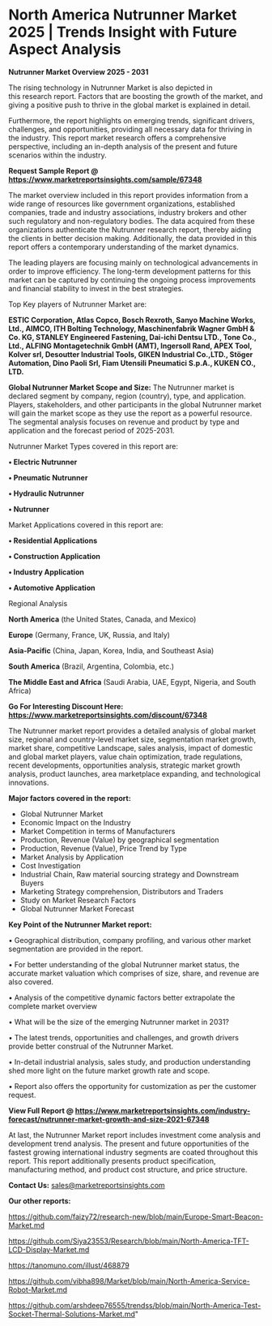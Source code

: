 # North America Nutrunner Market 2025 | Trends Insight with Future Aspect Analysis

<Strong> Nutrunner Market Overview 2025 - 2031</strong>

The rising technology in Nutrunner Market is also depicted in this research report. Factors that are boosting the growth of the market, and giving a positive push to thrive in the global market is explained in detail.

Furthermore, the report highlights on emerging trends, significant drivers, challenges, and opportunities, providing all necessary data for thriving in the industry. This report market research offers a comprehensive perspective, including an in-depth analysis of the present and future scenarios within the industry.

<strong>Request Sample Report @ <a href=https://www.marketreportsinsights.com/sample/67348>https://www.marketreportsinsights.com/sample/67348</a></strong>

The market overview included in this report provides information from a wide range of resources like government organizations, established companies, trade and industry associations, industry brokers and other such regulatory and non-regulatory bodies. The data acquired from these organizations authenticate the Nutrunner research report, thereby aiding the clients in better decision making. Additionally, the data provided in this report offers a contemporary understanding of the market dynamics.

The leading players are focusing mainly on technological advancements in order to improve efficiency. The long-term development patterns for this market can be captured by continuing the ongoing process improvements and financial stability to invest in the best strategies.

Top Key players of Nutrunner Market are:

<strong>ESTIC Corporation, Atlas Copco, Bosch Rexroth, Sanyo Machine Works, Ltd., AIMCO, ITH Bolting Technology, Maschinenfabrik Wagner GmbH & Co. KG, STANLEY Engineered Fastening, Dai-ichi Dentsu LTD., Tone Co., Ltd., ALFING Montagetechnik GmbH (AMT), Ingersoll Rand, APEX Tool, Kolver srl, Desoutter Industrial Tools, GIKEN Industrial Co.,LTD., Stöger Automation, Dino Paoli Srl, Fiam Utensili Pneumatici S.p.A., KUKEN CO., LTD.</strong>

<strong><b>Global Nutrunner Market Scope and Size:</b></strong>
The Nutrunner market is declared segment by company, region (country), type, and application. Players, stakeholders, and other participants in the global Nutrunner market will gain the market scope as they use the report as a powerful resource. The segmental analysis focuses on revenue and product by type and application and the forecast period of 2025-2031.

Nutrunner Market Types covered in this report are:

<strong>• Electric Nutrunner

• Pneumatic Nutrunner

• Hydraulic Nutrunner

• Nutrunner</strong>

Market Applications covered in this report are:

<strong>• Residential Applications

• Construction Application

• Industry Application

• Automotive Application</strong> 

Regional Analysis

<strong>North America</strong> (the United States, Canada, and Mexico)

<strong>Europe</strong> (Germany, France, UK, Russia, and Italy)

<strong>Asia-Pacific</strong> (China, Japan, Korea, India, and Southeast Asia)

<strong>South America</strong> (Brazil, Argentina, Colombia, etc.)

<strong>The Middle East and Africa</strong> (Saudi Arabia, UAE, Egypt, Nigeria, and South Africa)

<strong>Go For Interesting Discount Here: <a href=https://www.marketreportsinsights.com/discount/67348>https://www.marketreportsinsights.com/discount/67348</a></strong>

The Nutrunner market report provides a detailed analysis of global market size, regional and country-level market size, segmentation market growth, market share, competitive Landscape, sales analysis, impact of domestic and global market players, value chain optimization, trade regulations, recent developments, opportunities analysis, strategic market growth analysis, product launches, area marketplace expanding, and technological innovations.

<strong><b>Major factors covered in the report:</b></strong>
<ul>
  <li>Global Nutrunner Market </li>
  <li>Economic Impact on the Industry</li>
  <li>Market Competition in terms of Manufacturers</li>
  <li>Production, Revenue (Value) by geographical segmentation</li>
  <li>Production, Revenue (Value), Price Trend by Type</li>
  <li>Market Analysis by Application</li>
  <li>Cost Investigation</li>
  <li>Industrial Chain, Raw material sourcing strategy and Downstream Buyers</li>
  <li>Marketing Strategy comprehension, Distributors and Traders</li>
  <li>Study on Market Research Factors</li>
  <li>Global Nutrunner Market Forecast</li>
</ul>

<strong><b>Key Point of the Nutrunner Market report:</b></strong>

• Geographical distribution, company profiling, and various other market segmentation are provided in the report.

• For better understanding of the global Nutrunner market status, the accurate market valuation which comprises of size, share, and revenue are also covered.

• Analysis of the competitive dynamic factors better extrapolate the complete market overview

• What will be the size of the emerging Nutrunner market in 2031?

• The latest trends, opportunities and challenges, and growth drivers provide better construal of the Nutrunner Market.

• In-detail industrial analysis, sales study, and production understanding shed more light on the future market growth rate and scope.

• Report also offers the opportunity for customization as per the customer request.

<strong><b>View Full Report @ <a href=https://www.marketreportsinsights.com/industry-forecast/nutrunner-market-growth-and-size-2021-67348>https://www.marketreportsinsights.com/industry-forecast/nutrunner-market-growth-and-size-2021-67348</a></b></strong>


At last, the Nutrunner Market report includes investment come analysis and development trend analysis. The present and future opportunities of the fastest growing international industry segments are coated throughout this report. This report additionally presents product specification, manufacturing method, and product cost structure, and price structure.

<strong>Contact Us:</strong>
sales@marketreportsinsights.com

<strong>Our other reports:</strong>

<a href=https://github.com/faizy72/research-new/blob/main/Europe-Smart-Beacon-Market.md>https://github.com/faizy72/research-new/blob/main/Europe-Smart-Beacon-Market.md</a>

<a href=https://github.com/Siya23553/Research/blob/main/North-America-TFT-LCD-Display-Market.md>https://github.com/Siya23553/Research/blob/main/North-America-TFT-LCD-Display-Market.md</a>

<a href=https://tanomuno.com/illust/468879>https://tanomuno.com/illust/468879</a>

<a href=https://github.com/vibha898/Market/blob/main/North-America-Service-Robot-Market.md>https://github.com/vibha898/Market/blob/main/North-America-Service-Robot-Market.md</a>

<a href=https://github.com/arshdeep76555/trendss/blob/main/North-America-Test-Socket-Thermal-Solutions-Market.md>https://github.com/arshdeep76555/trendss/blob/main/North-America-Test-Socket-Thermal-Solutions-Market.md</a>"
